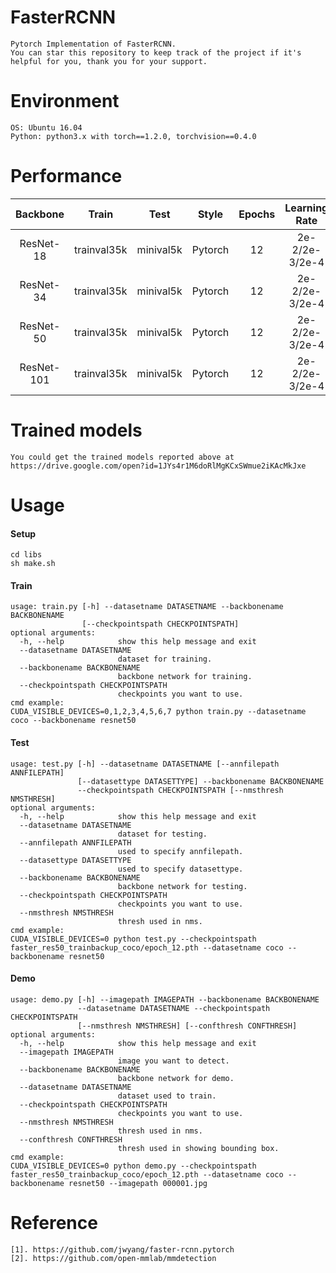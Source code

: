# FasterRCNN
```
Pytorch Implementation of FasterRCNN.
You can star this repository to keep track of the project if it's helpful for you, thank you for your support.
```


# Environment
```
OS: Ubuntu 16.04
Python: python3.x with torch==1.2.0, torchvision==0.4.0
```


# Performance
|  Backbone   | Train       |  Test         |  Style             |  Epochs  |	Learning Rate		|   RoIs            |   AP                                        |
|  :----:     | :----:      |  :----:       |  :----:    	     |	:----:  |	:----:				|   :----:  	    |	:----	                                  |
| ResNet-18   | trainval35k |  minival5k    |  Pytorch		     |	12 	    |	2e-2/2e-3/2e-4	    |	512			    |   [27.1](docs/Res18_pytorch_epoch12.MD)     |
| ResNet-34   | trainval35k |  minival5k    |  Pytorch		     |	12 	    |	2e-2/2e-3/2e-4	    |	512			    |   [33.5](docs/Res34_pytorch_epoch12.MD)     |
| ResNet-50   | trainval35k |  minival5k    |  Pytorch		     |	12	    |	2e-2/2e-3/2e-4   	|	512			    |   [34.9](docs/Res50_pytorch_epoch12.MD)     |
| ResNet-101  | trainval35k |  minival5k    |  Pytorch   	     |	12	    |	2e-2/2e-3/2e-4		|	512			    |   [38.6](docs/Res101_pytorch_epoch12.MD)    |


# Trained models
```
You could get the trained models reported above at 
https://drive.google.com/open?id=1JYs4r1M6doRlMgKCxSWmue2iKAcMkJxe
```


# Usage
#### Setup
```
cd libs
sh make.sh
```
#### Train
```
usage: train.py [-h] --datasetname DATASETNAME --backbonename BACKBONENAME
                [--checkpointspath CHECKPOINTSPATH]
optional arguments:
  -h, --help            show this help message and exit
  --datasetname DATASETNAME
                        dataset for training.
  --backbonename BACKBONENAME
                        backbone network for training.
  --checkpointspath CHECKPOINTSPATH
                        checkpoints you want to use.
cmd example:
CUDA_VISIBLE_DEVICES=0,1,2,3,4,5,6,7 python train.py --datasetname coco --backbonename resnet50
```
#### Test
```
usage: test.py [-h] --datasetname DATASETNAME [--annfilepath ANNFILEPATH]
               [--datasettype DATASETTYPE] --backbonename BACKBONENAME
               --checkpointspath CHECKPOINTSPATH [--nmsthresh NMSTHRESH]
optional arguments:
  -h, --help            show this help message and exit
  --datasetname DATASETNAME
                        dataset for testing.
  --annfilepath ANNFILEPATH
                        used to specify annfilepath.
  --datasettype DATASETTYPE
                        used to specify datasettype.
  --backbonename BACKBONENAME
                        backbone network for testing.
  --checkpointspath CHECKPOINTSPATH
                        checkpoints you want to use.
  --nmsthresh NMSTHRESH
                        thresh used in nms.
cmd example:
CUDA_VISIBLE_DEVICES=0 python test.py --checkpointspath faster_res50_trainbackup_coco/epoch_12.pth --datasetname coco --backbonename resnet50
```
#### Demo
```
usage: demo.py [-h] --imagepath IMAGEPATH --backbonename BACKBONENAME
               --datasetname DATASETNAME --checkpointspath CHECKPOINTSPATH
               [--nmsthresh NMSTHRESH] [--confthresh CONFTHRESH]
optional arguments:
  -h, --help            show this help message and exit
  --imagepath IMAGEPATH
                        image you want to detect.
  --backbonename BACKBONENAME
                        backbone network for demo.
  --datasetname DATASETNAME
                        dataset used to train.
  --checkpointspath CHECKPOINTSPATH
                        checkpoints you want to use.
  --nmsthresh NMSTHRESH
                        thresh used in nms.
  --confthresh CONFTHRESH
                        thresh used in showing bounding box.
cmd example:
CUDA_VISIBLE_DEVICES=0 python demo.py --checkpointspath faster_res50_trainbackup_coco/epoch_12.pth --datasetname coco --backbonename resnet50 --imagepath 000001.jpg
```


# Reference
```
[1]. https://github.com/jwyang/faster-rcnn.pytorch
[2]. https://github.com/open-mmlab/mmdetection
```